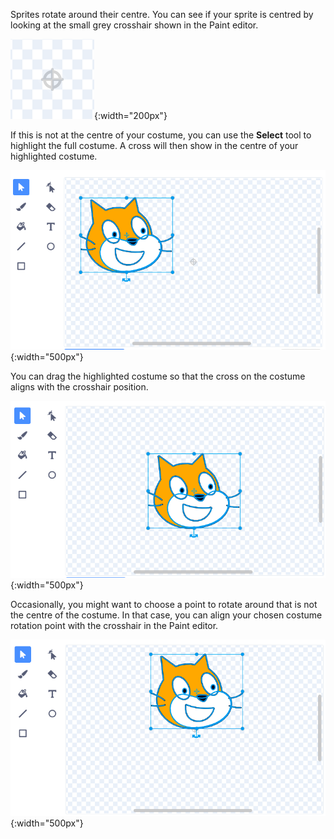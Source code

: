 Sprites rotate around their centre. You can see if your sprite is centred by looking at the small grey crosshair shown in the Paint editor. 

![The crosshair.](images/crosshair.png){:width="200px"}

If this is not at the centre of your costume, you can use the **Select** tool to highlight the full costume. A cross will then show in the centre of your highlighted costume. 

![The cross in the centre of the costume.](images/off-centre-crosshair.png){:width="500px"}

You can drag the highlighted costume so that the cross on the costume aligns with the crosshair position.

![The costume aligned with the crosshair.](images/centre-crosshair.png){:width="500px"}

Occasionally, you might want to choose a point to rotate around that is not the centre of the costume. In that case, you can align your chosen costume rotation point with the crosshair in the Paint editor.

![A rotation point aligned with the crosshair.](images/rotation-point.png){:width="500px"}
